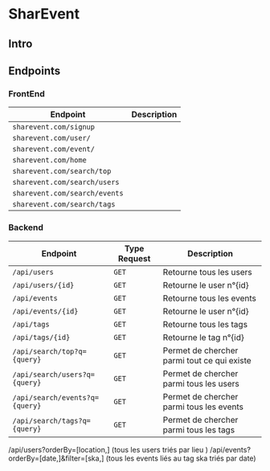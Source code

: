 # SharEvent

## Intro

## Endpoints

### FrontEnd

| Endpoint                      | Description |
| ----------------------------- | ----------- |
| `sharevent.com/signup`        |             |
| `sharevent.com/user/`         |             |
| `sharevent.com/event/`        |             |
| `sharevent.com/home`          |             |
| `sharevent.com/search/top`    |             |
| `sharevent.com/search/users`  |             |
| `sharevent.com/search/events` |             |
| `sharevent.com/search/tags`   |             |

### Backend

| Endpoint                       | Type Request | Description                                 |
| ------------------------------ | ------------ | ------------------------------------------- |
| `/api/users`                   | `GET`        | Retourne tous les users                     |
| `/api/users/{id}`              | `GET`        | Retourne le user n°{id}                     |
| `/api/events`                  | `GET`        | Retourne tous les events                    |
| `/api/events/{id}`             | `GET`        | Retourne le user n°{id}                     |
| `/api/tags`                    | `GET`        | Retourne tous les tags                      |
| `/api/tags/{id}`               | `GET`        | Retourne le tag n°{id}                      |
| `/api/search/top?q={query}`    | `GET`        | Permet de chercher parmi tout ce qui existe |
| `/api/search/users?q={query}`  | `GET`        | Permet de chercher parmi tous les users     |
| `/api/search/events?q={query}` | `GET`        | Permet de chercher parmi tous les events    |
| `/api/search/tags?q={query}`   | `GET`        | Permet de chercher parmi tous les tags      |

/api/users?orderBy=[location,]			 	(tous les users triés par lieu )
/api/events?orderBy=[date,]&filter=[ska,] 		(tous les events liés au tag ska triés par date)